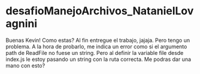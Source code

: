 # desafioManejoArchivos_NatanielLovagnini

Buenas Kevin! Como estas? Al fin entregue el trabajo, jajaja. Pero tengo un problema. A la hora de probarlo, me indica un error como si el argumento path de ReadFile no fuese un string. Pero al definir la variable file desde index.js le estoy pasando un string con la ruta correcta. Me podras dar una mano con esto?
